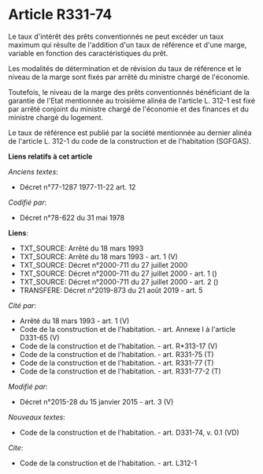# Article R331-74

Le taux d'intérêt des prêts conventionnés ne peut excéder un taux maximum qui résulte de l'addition d'un taux de référence et
d'une marge, variable en fonction des caractéristiques du prêt. 

Les modalités de détermination et de révision du taux de référence et le niveau de la marge sont fixés par arrêté du ministre
chargé de l'économie. 

Toutefois, le niveau de la marge des prêts conventionnés bénéficiant de la garantie de l'Etat mentionnée au troisième alinéa
de l'article L. 312-1 est fixé par arrêté conjoint du ministre chargé de l'économie et des finances et du ministre chargé du
logement. 

Le taux de référence est publié par la société mentionnée au dernier alinéa de l'article L. 312-1 du code de la construction
et de l'habitation (SGFGAS).

**Liens relatifs à cet article**

_Anciens textes_:

  - Décret n°77-1287 1977-11-22 art. 12

_Codifié par_:

  - Décret n°78-622 du 31 mai 1978

**Liens**:

  - TXT_SOURCE: Arrêté du 18 mars 1993
  - TXT_SOURCE: Arrêté du 18 mars 1993 - art. 1 (V)
  - TXT_SOURCE: Décret n°2000-711 du 27 juillet 2000
  - TXT_SOURCE: Décret n°2000-711 du 27 juillet 2000 - art. 1 ()
  - TXT_SOURCE: Décret n°2000-711 du 27 juillet 2000 - art. 2 ()
  - TRANSFERE: Décret n°2019-873 du 21 août 2019 - art. 5

_Cité par_:

  - Arrêté du 18 mars 1993 - art. 1 (V)
  - Code de la construction et de l'habitation. - art. Annexe I à l'article D331-65 (V)
  - Code de la construction et de l'habitation. - art. R*313-17 (V)
  - Code de la construction et de l'habitation. - art. R331-75 (T)
  - Code de la construction et de l'habitation. - art. R331-77 (T)
  - Code de la construction et de l'habitation. - art. R331-77-2 (T)

_Modifié par_:

  - Décret n°2015-28 du 15 janvier 2015 - art. 3 (V)

_Nouveaux textes_:

  - Code de la construction et de l'habitation. - art. D331-74, v. 0.1 (VD)

_Cite_:

  - Code de la construction et de l'habitation. - art. L312-1
